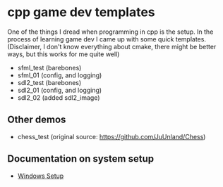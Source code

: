 # cpp game dev templates

One of the things I dread when programming in cpp is the setup. In the process of learning game dev I came up with some quick templates. (Disclaimer, I don't know everything about cmake, there might be better ways, but this works for me quite well)

- sfml_test (barebones)
- sfml_01 (config, and logging)
- sdl2_test (barebones)
- sdl2_01 (config, and logging)
- sdl2_02 (added sdl2_image)

## Other demos

- chess_test (original source: https://github.com/JuUnland/Chess)

## Documentation on system setup

- [Windows Setup](docs/win/setup.md)

